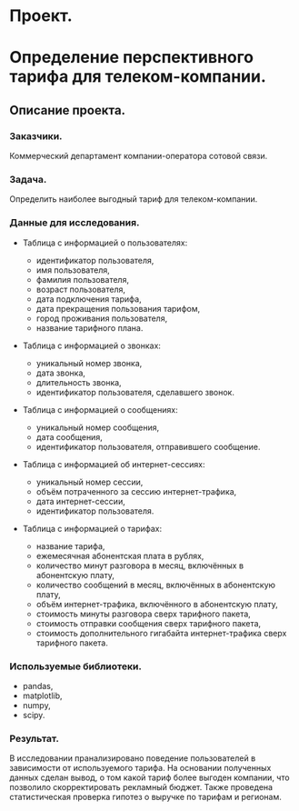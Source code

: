 # Проект.
# Определение перспективного тарифа для телеком-компании.
## Описание проекта.
### Заказчики.
Коммерческий департамент компании-оператора сотовой связи.
### Задача.
Определить наиболее выгодный тариф для телеком-компании.
### Данные для исследования.
- Таблица с информацией о пользователях:
  - идентификатор пользователя,
  - имя пользователя,
  - фамилия пользователя,
  - возраст пользователя,
  - дата подключения тарифа,
  - дата прекращения пользования тарифом,
  - город проживания пользователя,
  - название тарифного плана.
 
- Таблица с информацией о звонках:
  - уникальный номер звонка,
  - дата звонка,
  - длительность звонка,
  - идентификатор пользователя, сделавшего звонок.
 
- Таблица с информацией о сообщениях:
  - уникальный номер сообщения,
  - дата сообщения,
  - идентификатор пользователя, отправившего сообщение.

- Таблица с информацией об интернет-сессиях:
  - уникальный номер сессии,
  - объём потраченного за сессию интернет-трафика,
  - дата интернет-сессии,
  - идентификатор пользователя.

- Таблица с информацией о тарифах:
  - название тарифа,
  - ежемесячная абонентская плата в рублях,
  - количество минут разговора в месяц, включённых в абонентскую плату,
  - количество сообщений в месяц, включённых в абонентскую плату,
  - объём интернет-трафика, включённого в абонентскую плату,
  - стоимость минуты разговора сверх тарифного пакета,
  - стоимость отправки сообщения сверх тарифного пакета,
  - стоимость дополнительного гигабайта интернет-трафика сверх тарифного пакета.
  
### Используемые библиотеки.
- pandas,
- matplotlib,
- numpy,
- scipy.
### Результат.
В исследовании пранализировано поведение пользователей в зависимости от используемого тарифа. На основании полученных данных сделан вывод, о том какой тариф более выгоден компании, что позволило скорректировать рекламный бюджет. Также проведена статистическая проверка гипотез о выручке по тарифам и регионам.

